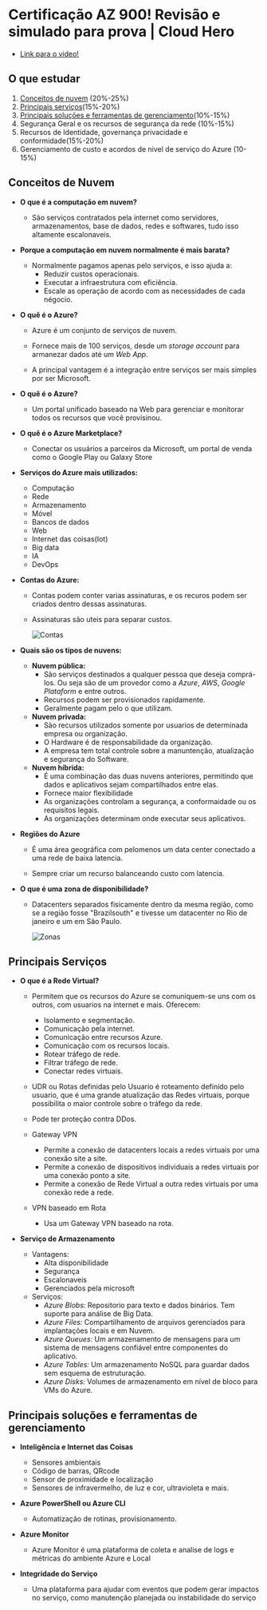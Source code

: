 # Certificação AZ 900! Revisão e simulado para prova | Cloud Hero

- [Link para o video!](https://www.youtube.com/watch?v=YjMSGV9YQSA)

## O que estudar

1. [Conceitos de nuvem](#conceitos-de-nuvem) (20%-25%)
2. [Principais serviços](#principais-serviços)(15%-20%)
3. [Principais soluções e ferramentas de gerenciamento](#principais-soluções-e-ferramentas-de-gerenciamento)(10%-15%)
4. Segurança Geral e os recursos de segurança da rede (10%-15%)
5. Recursos de Identidade, governança privacidade e conformidade(15%-20%)
6. Gerenciamento de custo e acordos de nivel de serviço do Azure (10-15%)

## Conceitos de Nuvem

- **O que é a computação em nuvem?**

  - São serviços contratados pela internet como servidores, armazenamentos, base de dados, redes e softwares, tudo isso altamente escalonaveis.

- **Porque a computação em nuvem normalmente é mais barata?**

  - Normalmente pagamos apenas pelo serviços, e isso ajuda a:
    - Reduzir custos operacionais.
    - Executar a infraestrutura com eficiência.
    - Escale as operação de acordo com as necessidades de cada négocio.

- **O quê é o Azure?**

  - Azure é um conjunto de serviços de nuvem.

  - Fornece mais de 100 serviços, desde um *storage account* para armanezar dados até um *Web App*.

  - A principal vantagem é a integração entre serviços ser mais simples por ser Microsoft.
  
- **O quê é o Azure?**
  
  - Um portal unificado baseado na Web para gerenciar e monitorar todos os recursos que você provisinou.
  
- **O quê é o Azure Marketplace?**
  
  - Conectar os usuários a parceiros da Microsoft, um portal de venda como o Google Play ou Galaxy Store
  
- **Serviços do Azure mais utilizados:**

  - Computação
  - Rede
  - Armazenamento
  - Móvel
  - Bancos de dados
  - Web
  - Internet das coisas(Iot)
  - Big data
  - IA
  - DevOps

- **Contas do Azure:**
  
  - Contas podem conter varias assinaturas, e os recuros podem ser criados dentro dessas assinaturas.

  - Assinaturas são uteis para separar custos.
  
    ![Contas](./Contas_Subscriptions.png)

- **Quais são os tipos de nuvens:**

  - **Nuvem pública:**
    - São serviços destinados a qualquer pessoa que deseja comprá-los. Ou seja são de um provedor como a *Azure*, *AWS*, *Google Plataform* e entre outros.
    - Recursos podem ser provisionados rapidamente.
    - Geralmente pagam pelo o que utilizam.
  - **Nuvem privada:**
    - São recursos utilizados somente por usuarios de determinada empresa ou organização.
    - O Hardware é de responsabilidade da organização.
    - A empresa tem total controle sobre a manuntenção, atualização e segurança do Software.
  - **Nuvem híbrida:**
    - É uma combinação das duas nuvens anteriores, permitindo que dados e aplicativos sejam compartilhados entre elas.
    - Fornece maior flexibilidade
    - As organizações controlam a segurança, a conformaidade ou os requisitos legais.
    - As organizações determinam onde executar seus aplicativos.

- **Regiões do Azure**
  - É uma área geográfica com pelomenos um data center conectado a uma rede de baixa latencia.

  - Sempre criar um recurso balanceando custo com latencia.

- **O que é uma zona de disponibilidade?**
  
  - Datacenters separados fisicamente dentro da mesma região, como se a região fosse "Brazilsouth" e tivesse um datacenter no Rio de janeiro e um em São Paulo.

    ![Zonas](./Zones.png)

## Principais Serviços

- **O que é a Rede Virtual?**
  - Permitem que os recursos do Azure se comuniquem-se uns com os outros, com usuarios na internet e mais. Oferecem:
    - Isolamento e segmentação.
    - Comunicação pela internet.
    - Comunicação entre recursos Azure.
    - Comunicação com os recursos locais.
    - Rotear tráfego de rede.
    - Filtrar tráfego de rede.
    - Conectar redes virtuais.
  - UDR ou Rotas definidas pelo Usuario é roteamento definido pelo usuario, que é uma grande atualização das Redes virtuais, porque possibilita o maior controle sobre o tráfego da rede.
  - Pode ter proteção contra DDos.

  - Gateway VPN
    - Permite a conexão de datacenters locais a redes virtuais por uma conexão site a site.
    - Permite a conexão de dispositivos individuais a redes virtuais por uma conexão ponto a site.
    - Permite a conexão de Rede Virtual a outra redes virtuais por uma conexão rede a rede.
  - VPN baseado em Rota
    - Usa um Gateway VPN baseado na rota.

- **Serviço de Armazenamento**
  - Vantagens:
    - Alta disponibilidade
    - Segurança
    - Escalonaveis
    - Gerenciados pela microsoft
  - Serviços:
    - *Azure Blobs:* Repositorio para texto e dados binários. Tem suporte para análise de Big Data.
    - *Azure Files:* Compartilhamento de arquivos gerenciados para implantações locais e em Nuvem.
    - *Azure Queues:* Um armazenamento de mensagens para um sistema de mensagens confiável entre componentes do aplicativo.
    - *Azure Tables:* Um armazenamento NoSQL para guardar dados sem esquema de estruturação.
    - *Azure Disks:* Volumes de armazenamento em nível de bloco para VMs do Azure.

## Principais soluções e ferramentas de gerenciamento

- **Inteligência e Internet das Coisas**
  - Sensores ambientais
  - Código de barras, QRcode
  - Sensor de proximidade e localização
  - Sensores de infravermelho, de luz e cor, ultravioleta e mais.

- **Azure PowerShell ou Azure CLI**
  - Automatização de rotinas, provisionamento.

- **Azure Monitor**
  -  Azure Monitor é uma plataforma de coleta e analise de logs e métricas do ambiente Azure e Local
- **Integridade do Serviço**
  - Uma plataforma para ajudar com eventos que podem gerar impactos no serviço, como manutenção planejada ou instabilidade do serviço 
